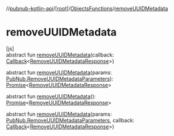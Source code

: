 //[pubnub-kotlin-api](../../../index.md)/[[root]](../index.md)/[ObjectsFunctions](index.md)/[removeUUIDMetadata](remove-u-u-i-d-metadata.md)

# removeUUIDMetadata

[js]\
abstract fun [removeUUIDMetadata](remove-u-u-i-d-metadata.md)(callback: [Callback](../-callback/index.md)&lt;[RemoveUUIDMetadataResponse](../-remove-u-u-i-d-metadata-response/index.md)&gt;)

abstract fun [removeUUIDMetadata](remove-u-u-i-d-metadata.md)(params: [PubNub.RemoveUUIDMetadataParameters](../-pub-nub/-remove-u-u-i-d-metadata-parameters/index.md)): [Promise](https://kotlinlang.org/api/latest/jvm/stdlib/kotlin.js/-promise/index.html)&lt;[RemoveUUIDMetadataResponse](../-remove-u-u-i-d-metadata-response/index.md)&gt;

abstract fun [removeUUIDMetadata](remove-u-u-i-d-metadata.md)(): [Promise](https://kotlinlang.org/api/latest/jvm/stdlib/kotlin.js/-promise/index.html)&lt;[RemoveUUIDMetadataResponse](../-remove-u-u-i-d-metadata-response/index.md)&gt;

abstract fun [removeUUIDMetadata](remove-u-u-i-d-metadata.md)(params: [PubNub.RemoveUUIDMetadataParameters](../-pub-nub/-remove-u-u-i-d-metadata-parameters/index.md), callback: [Callback](../-callback/index.md)&lt;[RemoveUUIDMetadataResponse](../-remove-u-u-i-d-metadata-response/index.md)&gt;)
